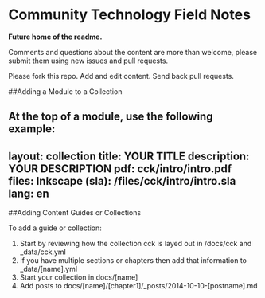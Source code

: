 Community Technology Field Notes
===

**Future home of the readme.**

Comments and questions about the content are more than welcome, please submit them using new issues and pull requests.

Please fork this repo. Add and edit content. Send back pull requests.

##Adding a Module to a Collection

At the top of a module, use the following example:
---
layout: collection
title: YOUR TITLE
description: YOUR DESCRIPTION
pdf: cck/intro/intro.pdf
files:
  Inkscape (sla): /files/cck/intro/intro.sla
lang: en
---


##Adding Content Guides or Collections

To add a guide or collection:

1. Start by reviewing how the collection cck is layed out in /docs/cck and _data/cck.yml
2. If you have multiple sections or chapters then add that information to _data/[name].yml
3. Start your collection in docs/[name]
4. Add posts to docs/[name]/[chapter1]/_posts/2014-10-10-[postname].md


